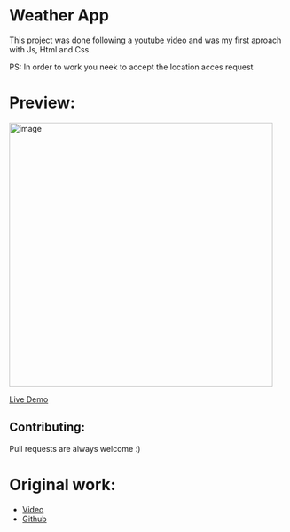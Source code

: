 # Weather App
This project was done following a [youtube video](https://www.youtube.com/watch?v=w0VEOghdMpQ&t=1244s&ab_channel=WebDevSimplified) and was my first aproach with Js, Html and Css.

PS: In order to work you neek to accept the location acces request

# Preview:
<img width="475" alt="image" src="https://user-images.githubusercontent.com/113793178/218819042-a9e81e58-1e21-42aa-b37c-67c093c9e4ab.png">


[Live Demo](https://03kiko.github.io/weather_app/)

## Contributing:
Pull requests are always welcome :)

# Original work:
- [Video](https://www.youtube.com/watch?v=w0VEOghdMpQ&t=1244s&ab_channel=WebDevSimplified)
- [Github](https://github.com/WebDevSimplified/js-weather-app)
